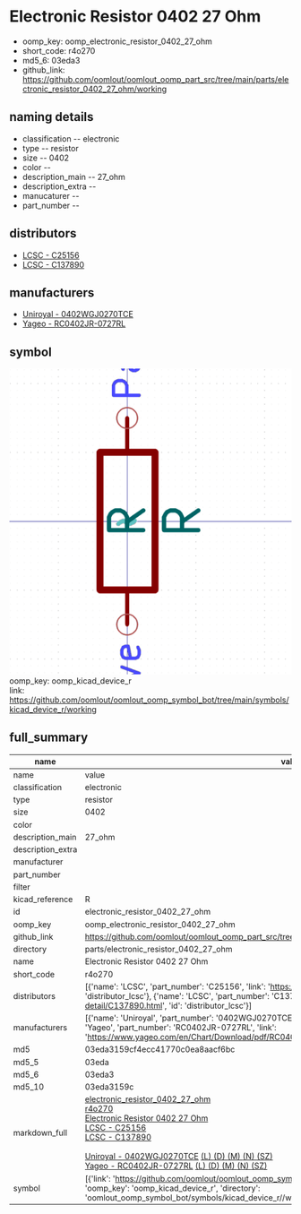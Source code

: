 # Electronic Resistor 0402 27 Ohm

  
* oomp_key: oomp_electronic_resistor_0402_27_ohm 
* short_code: r4o270
* md5_6: 03eda3  
* github_link: https://github.com/oomlout/oomlout_oomp_part_src/tree/main/parts/electronic_resistor_0402_27_ohm/working  
## naming details
* classification -- electronic
* type -- resistor
* size -- 0402
* color -- 
* description_main -- 27_ohm
* description_extra -- 
* manucaturer -- 
* part_number -- 

## distributors
* [LCSC - C25156](https://lcsc.com/product-detail/C25156.html)  
* [LCSC - C137890](https://lcsc.com/product-detail/C137890.html)  

## manufacturers
* [Uniroyal - 0402WGJ0270TCE]()  
* [Yageo - RC0402JR-0727RL](https://www.yageo.com/en/Chart/Download/pdf/RC0402JR-0727RL)  

## symbol

![](symbol/0/working/working_600.png)  
oomp_key: oomp_kicad_device_r  
link: https://github.com/oomlout/oomlout_oomp_symbol_bot/tree/main/symbols/kicad_device_r/working  


## full_summary
| name | value | 
| --- | --- | 
| name | value | 
| classification | electronic | 
| type | resistor | 
| size | 0402 | 
| color |  | 
| description_main | 27_ohm | 
| description_extra |  | 
| manufacturer |  | 
| part_number |  | 
| filter |  | 
| kicad_reference | R | 
| id | electronic_resistor_0402_27_ohm | 
| oomp_key | oomp_electronic_resistor_0402_27_ohm | 
| github_link | https://github.com/oomlout/oomlout_oomp_part_src/tree/main/parts/electronic_resistor_0402_27_ohm/working | 
| directory | parts/electronic_resistor_0402_27_ohm | 
| name | Electronic Resistor 0402 27 Ohm | 
| short_code | r4o270 | 
| distributors | [{'name': 'LCSC', 'part_number': 'C25156', 'link': 'https://lcsc.com/product-detail/C25156.html', 'id': 'distributor_lcsc'}, {'name': 'LCSC', 'part_number': 'C137890', 'link': 'https://lcsc.com/product-detail/C137890.html', 'id': 'distributor_lcsc'}] | 
| manufacturers | [{'name': 'Uniroyal', 'part_number': '0402WGJ0270TCE', 'link': '', 'id': 'manufacturer_uniroyal'}, {'name': 'Yageo', 'part_number': 'RC0402JR-0727RL', 'link': 'https://www.yageo.com/en/Chart/Download/pdf/RC0402JR-0727RL', 'id': 'manufacturer_yageo'}] | 
| md5 | 03eda3159cf4ecc41770c0ea8aacf6bc | 
| md5_5 | 03eda | 
| md5_6 | 03eda3 | 
| md5_10 | 03eda3159c | 
| markdown_full | [electronic_resistor_0402_27_ohm](https://github.com/oomlout/oomlout_oomp_part_src/tree/main/parts/electronic_resistor_0402_27_ohm/working)<br>[r4o270](https://github.com/oomlout/oomlout_oomp_part_src/tree/main/parts/electronic_resistor_0402_27_ohm/working)<br>[Electronic Resistor 0402 27 Ohm](https://github.com/oomlout/oomlout_oomp_part_src/tree/main/parts/electronic_resistor_0402_27_ohm/working)<br>[LCSC - C25156<br>](https://lcsc.com/product-detail/C25156.html)[LCSC - C137890<br>](https://lcsc.com/product-detail/C137890.html)<br>[Uniroyal - 0402WGJ0270TCE]() [(L)  ](https://www.lcsc.com/search?q=0402WGJ0270TCE)[(D)  ](https://www.digikey.com/en/products?,keywords=0402WGJ0270TCE)[(M)  ](https://www.mouser.com/Search/Refine?Keyword=0402WGJ0270TCE)[(N)  ](https://www.newark.com/search?st=0402WGJ0270TCE)[(SZ)  ](https://so.szlcsc.com/global.html?k=0402WGJ0270TCE)<br>[Yageo - RC0402JR-0727RL](https://www.yageo.com/en/Chart/Download/pdf/RC0402JR-0727RL) [(L)  ](https://www.lcsc.com/search?q=RC0402JR-0727RL)[(D)  ](https://www.digikey.com/en/products?,keywords=RC0402JR-0727RL)[(M)  ](https://www.mouser.com/Search/Refine?Keyword=RC0402JR-0727RL)[(N)  ](https://www.newark.com/search?st=RC0402JR-0727RL)[(SZ)  ](https://so.szlcsc.com/global.html?k=RC0402JR-0727RL)<br> | 
| symbol | [{'link': 'https://github.com/oomlout/oomlout_oomp_symbol_bot/tree/main/symbols/kicad_device_r', 'oomp_key': 'oomp_kicad_device_r', 'directory': 'oomlout_oomp_symbol_bot/symbols/kicad_device_r//working/working.kicad_sym'}] | 
